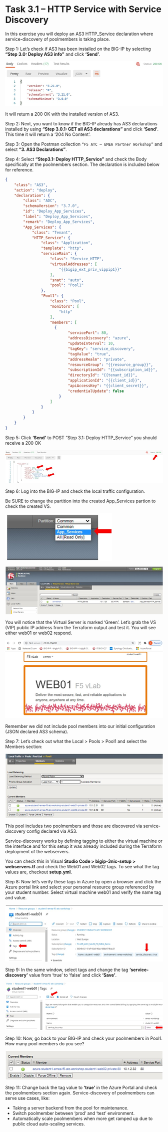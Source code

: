 # Task 3.1 – HTTP Service with Service Discovery


In this exercise you will deploy an AS3 HTTP_Service declaration where service-discovery of poolmembers is taking place.

Step 1: Let’s check if AS3 has been installed on the BIG-IP by selecting **“Step 3.0: Deploy AS3 info”** and click **‘Send’**.

![](../png/module3/task3_1_p1.png)

It will return a 200 OK with the installed version of AS3.

Step 2: Next, you want to know if the BIG-IP already has AS3 declarations installed by using **“Step 3.0.1: GET all AS3 declarations”** and click **‘Send’**. This time it will return a ‘204 No Content’.

Step 3:	Open the Postman collection ``“F5 ATC – EMEA Partner Workshop”`` and select **“3. AS3 Declarations”**.


Step 4: Select **“Step3.1: Deploy HTTP_Service”** and check the Body specifically at the poolmembers section. The declaration is included below for reference.

```json
{
    "class": "AS3",
    "action": "deploy",
    "declaration": {
        "class": "ADC",
        "schemaVersion": "3.7.0",
        "id": "Deploy_App_Services",
        "label": "Deploy_App_Services",
        "remark": "Deploy_App_Services",
        "App_Services": {
            "class": "Tenant",
            "HTTP_Service": {
                "class": "Application",
                "template": "http",
                "serviceMain": {
                    "class": "Service_HTTP",
                    "virtualAddresses": [
                        "{{bigip_ext_priv_vippip1}}"
                    ],
                    "snat": "auto",
                    "pool": "Pool1"
                },
                "Pool1": {
                    "class": "Pool",
                    "monitors": [
                        "http"
                    ],
                    "members": [
                      {
                            "servicePort": 80,
                            "addressDiscovery": "azure",
                            "updateInterval": 10,
                            "tagKey": "service_discovery",
                            "tagValue": "true",
                            "addressRealm": "private",
                            "resourceGroup": "{{resource_group}}",
                            "subscriptionId": "{{subscription_id}}",
                            "directoryId": "{{tenant_id}}",
                            "applicationId": "{{client_id}}",
                            "apiAccessKey": "{{client_secret}}",
                            "credentialUpdate": false
                        }
                    ]
                }
            }            
        }
    }
}
```


Step 5: Click **‘Send’** to POST “Step 3.1: Deploy HTTP_Service” you should receive a 200 OK

![](../png/module3/task3_1_p2.png)


Step 6: Log into the BIG-IP and check the local traffic configuration. 

Be SURE to change the partition into the created App_Services partion to check the created VS.

![](../png/module3/task3_1_p3.png)

![](../png/module3/task3_1_p4.png)


You will notice that the Virtual Server is marked ‘Green’. Let’s grab the VS (VIP) public IP address from the Terraform output and test it. You will see either web01 or web02 respond.

![](../png/module3/task3_1_p5.png)

Remember we did not include pool members into our initial configuration (JSON declared AS3 schema).

Step 7: Let’s check out what the Local > Pools > Pool1 and select the Members section:

![](../png/module3/task3_1_p6.png)

This pool includes two poolmembers and those are discovered via service-discovery config declared via AS3.

Service-discovery works by defining tagging to either the virtual machine or the interface and for this setup it was already included during the Terraform deployment of the webservers. 

You can check this in Visual **Studio Code > bigip-3nic-setup > webservers.tf** and check the Web01 and Web02 tags. To see what the tag values are, checkout **setup.yml**.

Step 8: Now let’s verify these tags in Azure by open a browser and click the Azure portal link and select your personal resource group referenced by your student number.
Select virtual machine web01 and verify the name tag and value.

![](../png/module3/task3_1_p7.png)

Step 9: In the same window, select tags and change the tag **‘service-discovery’** value from ‘true’ to ‘false’ and click **‘Save’**.

![](../png/module3/task3_1_p8.png)

Step 10: Now, go back to your BIG-IP and check your poolmembers in Pool1. How many pool members do you see?
 
![](../png/module3/task3_1_p9.png)
 
Step 11: Change back the tag value to **‘true’** in the Azure Portal and check the poolmembers section again.
Service-discovery of poolmembers can serve use cases, like:

 -	Taking a server backend from the pool for maintenance.
 -	Switch poolmember between ‘prod’ and ‘test’ environment.
 -	Automatically scale poolmembers when more get ramped up due to public cloud auto-scaling services.
